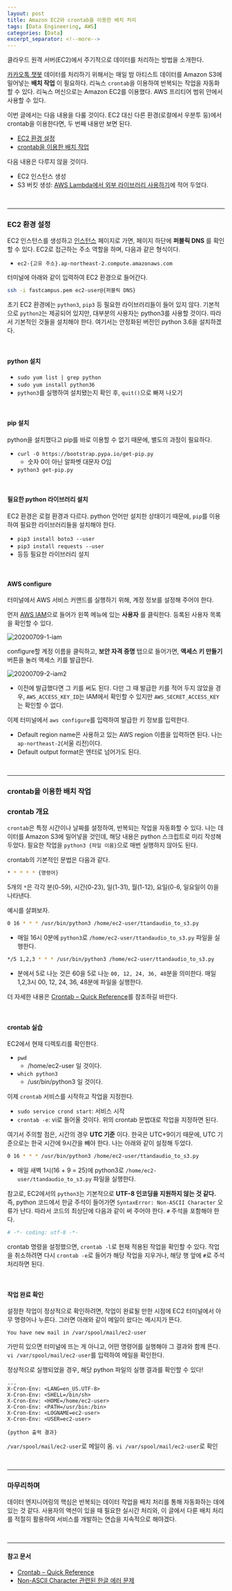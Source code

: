 ```yaml
---
layout: post
title: Amazon EC2와 crontab을 이용한 배치 처리
tags: [Data Engineering, AWS]
categories: [Data]
excerpt_separator: <!--more-->
---
```

클라우드 원격 서버(EC2)에서 주기적으로 데이터를 처리하는 방법을 소개한다.<!--more-->

[카카오톡 챗봇](https://sulmasulma.github.io/data/2020/06/03/kakaotalk-chatbot.html) 데이터를 처리하기 위해서는 매일 밤 아티스트 데이터를 Amazon S3에 밀어넣는 **배치 작업** 이 필요하다. 리눅스 `crontab`을 이용하여 반복되는 작업을 자동화할 수 있다. 리눅스 머신으로는 Amazon EC2를 이용했다. AWS 프리티어 범위 안에서 사용할 수 있다.

이번 글에서는 다음 내용을 다룰 것이다. EC2 대신 다른 환경(로컬에서 우분투 둥)에서 crontab을 이용한다면, 두 번째 내용만 보면 된다.
- [EC2 환경 설정](#ec2-환경-설정)
- [crontab을 이용한 배치 작업](#crontab을-이용한-배치-작업)

다음 내용은 다루지 않을 것이다.
- EC2 인스턴스 생성
- S3 버킷 생성: [AWS Lambda에서 외부 라이브러리 사용하기](https://sulmasulma.github.io/data/2020/06/24/aws-lambda-with-external-library.html)에 적어 두었다.

<br>

---

### EC2 환경 설정

EC2 인스턴스를 생성하고 [인스턴스](https://ap-northeast-2.console.aws.amazon.com/ec2/v2/home?region=ap-northeast-2#Instances:sort=instanceId) 페이지로 가면, 페이지 하단에 **퍼블릭 DNS** 를 확인할 수 있다. EC2로 접근하는 주소 역할을 하며, 다음과 같은 형식이다.
- `ec2-{고유 주소}.ap-northeast-2.compute.amazonaws.com`

터미널에 아래와 같이 입력하여 EC2 환경으로 들어간다.

```sh
ssh -i fastcampus.pem ec2-user@{퍼블릭 DNS}
```

초기 EC2 환경에는 `python3`, `pip3` 등 필요한 라이브러리들이 들어 있지 않다. 기본적으로 `python2`는 제공되어 있지만, 대부분의 사용자는 python3를 사용할 것이다. 따라서 기본적인 것들을 설치해야 한다. 여기서는 안정화된 버전인 python 3.6을 설치하겠다.

<br>

#### python 설치

- `sudo yum list | grep python`
- `sudo yum install python36`
- `python3`를 실행하여 설치됐는지 확인 후, `quit()`으로 빠져 나오기

<br>

#### pip 설치

python을 설치했다고 pip를 바로 이용할 수 없기 때문에, 별도의 과정이 필요하다.

- `curl -O https://bootstrap.pypa.io/get-pip.py`
  - 숫자 0이 아닌 알파벳 대문자 O임
- `python3 get-pip.py`

<br>

#### 필요한 python 라이브러리 설치

EC2 환경은 로컬 환경과 다르다. python 언어만 설치한 상태이기 때문에, `pip`를 이용하여 필요한 라이브러리들을 설치해야 한다.

- `pip3 install boto3 --user`
- `pip3 install requests --user`
- 등등 필요한 라이브러리 설치

<br>

#### AWS configure

터미널에서 AWS 서비스 커맨드를 실행하기 위해, 계정 정보를 설정해 주어야 한다.

먼저 [AWS IAM](https://console.aws.amazon.com/iam/home)으로 들어가 왼쪽 메뉴에 있는 **사용자** 를 클릭한다. 등록된 사용자 목록을 확인할 수 있다.

![20200709-1-iam](/assets/20200709-1-iam.png)

configure할 계정 이름을 클릭하고, **보안 자격 증명** 탭으로 들어가면, **액세스 키 만들기** 버튼을 눌러 액세스 키를 발급한다.

![20200709-2-iam2](/assets/20200709-2-iam2.png)

- 이전에 발급했다면 그 키를 써도 된다. 다만 그 때 발급한 키를 적어 두지 않았을 경우, `AWS_ACCESS_KEY_ID`는 IAM에서 확인할 수 있지만 `AWS_SECRET_ACCESS_KEY`는 확인할 수 없다.

이제 터미널에서 `aws configure`를 입력하여 발급한 키 정보를 입력한다.

- Default region name은 사용하고 있는 AWS region 이름을 입력하면 된다. 나는 `ap-northeast-2`(서울 리전)이다.
- Default output format은 엔터로 넘어가도 된다.

<br>

---

### crontab을 이용한 배치 작업

### crontab 개요

`crontab`은 특정 시간이나 날짜를 설정하여, 반복되는 작업을 자동화할 수 있다. 나는 데이터를 Amazon S3에 밀어넣을 것인데, 해당 내용은 python 스크립트로 미리 작성해 두었다. 필요한 작업을 `python3 {파일 이름}`으로 매번 실행하지 않아도 된다.

crontab의 기본적인 문법은 다음과 같다.

```sh
* * * * * {명령어}
```

5개의 `*`은 각각 분(0-59), 시간(0-23), 일(1-31), 월(1-12), 요일(0-6, 일요일이 0)을 나타낸다.

예시를 살펴보자.

```sh
0 16 * * * /usr/bin/python3 /home/ec2-user/ttandaudio_to_s3.py
```

- 매일 16시 0분에 `python3`로 `/home/ec2-user/ttandaudio_to_s3.py` 파일을 실행한다.

```sh
*/5 1,2,3 * * * /usr/bin/python3 /home/ec2-user/ttandaudio_to_s3.py
```

- 분에서 5로 나눈 것은 60을 5로 나눈 `00, 12, 24, 36, 48`분을 의미한다. 매일 1,2,3시 00, 12, 24, 36, 48분에 파일을 실행한다.

더 자세한 내용은 [Crontab – Quick Reference](https://www.adminschoice.com/crontab-quick-reference)를 참조하길 바란다.

<br>

#### crontab 실습

EC2에서 현재 디렉토리를 확인한다.

- `pwd`
  - /home/ec2-user 일 것이다.
- `which python3`
  - /usr/bin/python3 일 것이다.

이제 `crontab` 서비스를 시작하고 작업을 지정한다.

- `sudo service crond start`: 서비스 시작
- `crontab -e`: vi로 들어올 것이다. 위의 crontab 문법대로 작업을 지정하면 된다.

여기서 주의할 점은, 시간의 경우 **UTC 기준** 이다. 한국은 UTC+9이기 때문에, UTC 기준으로는 한국 시간에 9시간을 빼야 한다. 나는 아래와 같이 설정해 두었다.

```sh
0 16 * * * /usr/bin/python3 /home/ec2-user/ttandaudio_to_s3.py
```

- 매일 새벽 1시(16 + 9 = 25)에 python3로 `/home/ec2-user/ttandaudio_to_s3.py` 파일을 실행한다.

참고로, EC2에서의 `python3`는 기본적으로 **UTF-8 인코딩을 지원하지 않는 것 같다.** 즉, python 코드에서 한글 주석이 들어가면 `SyntaxError: Non-ASCII Character` 오류가 난다. 따라서 코드의 최상단에 다음과 같이 써 주어야 한다. `#` 주석을 포함해야 한다.

```py
# -*- coding: utf-8 -*-
```

crontab 명령을 설정했으면, `crontab -l`로 현재 적용된 작업을 확인할 수 있다. 작업을 취소하려면 다시 `crontab -e`로 들어가 해당 작업을 지우거나, 해당 행 앞에 `#`로 주석 처리하면 된다.

<br>

#### 작업 완료 확인

설정한 작업이 정상적으로 확인하려면, 작업이 완료될 만한 시점에 EC2 터미널에서 아무 명령어나 누른다. 그러면 아래와 같이 메일이 왔다는 메시지가 뜬다.

```
You have new mail in /var/spool/mail/ec2-user
```

가만히 있으면 터미널에 뜨는 게 아니고, 어떤 명령어를 실행해야 그 결과와 함께 뜬다. `vi /var/spool/mail/ec2-user`를 입력하여 메일을 확인한다.

정상적으로 실행되었을 경우, 해당 python 파일의 실행 결과를 확인할 수 있다!

```
...
X-Cron-Env: <LANG=en_US.UTF-8>
X-Cron-Env: <SHELL=/bin/sh>
X-Cron-Env: <HOME=/home/ec2-user>
X-Cron-Env: <PATH=/usr/bin:/bin>
X-Cron-Env: <LOGNAME=ec2-user>
X-Cron-Env: <USER=ec2-user>

{python 출력 결과}
```



`/var/spool/mail/ec2-user`로 메일이 옴. `vi /var/spool/mail/ec2-user`로 확인


<br>

---

### 마무리하며

데이터 엔지니어링의 핵심은 반복되는 데이터 작업을 배치 처리를 통해 자동화하는 데에 있는 것 같다. 사용자의 액션이 있을 때 필요한 실시간 처리와, 이 글에서 다룬 배치 처리를 적절히 활용하여 서비스를 개발하는 연습을 지속적으로 해야겠다.

<br>

---
#### 참고 문서
- [Crontab – Quick Reference](https://www.adminschoice.com/crontab-quick-reference)
- [Non-ASCII Character 관련된 한글 에러 문제](https://pante.blog/371)
